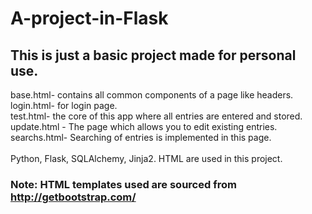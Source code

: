 # A-project-in-Flask
## This is just a basic project made for personal use.
base.html- contains all common components of a page like headers.<br>
login.html- for login page. <br>
test.html- the core of this app where all entries are entered and stored. <br>
update.html - The page which allows you to edit existing entries. <br>
searchs.html- Searching of entries is implemented in this page. <br>
<br>
Python, Flask, SQLAlchemy, Jinja2. HTML are used in this project. 
<br>

### Note: HTML templates used are sourced from http://getbootstrap.com/
